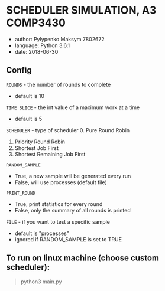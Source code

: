 # SCHEDULER SIMULATION, A3 COMP3430

* author:     Pylypenko Maksym 7802672
* language:   Python 3.6.1
* date:       2018-06-30

## Config

`ROUNDS` - the number of rounds to complete 
  - default is 10 

`TIME SLICE` - the int value of a maximum work at a time
  - default is 5

`SCHEDULER` - type of scheduler
0. Pure Round Robin
1. Priority Round Robin
2. Shortest Job First
3. Shortest Remaining Job First

`RANDOM_SAMPLE`
  - True, a new sample will be generated every run
  - False, will use processes (default file) 

`PRINT_ROUND`
  - True, print statistics for every round
  - False, only the summary of all rounds is printed

`FILE` - if you want to test a specific sample 
  - default is "processes" 
  - ignored if RANDOM_SAMPLE is set to TRUE

## To run on linux machine (choose custom scheduler):
> python3 main.py <schedulerType>
